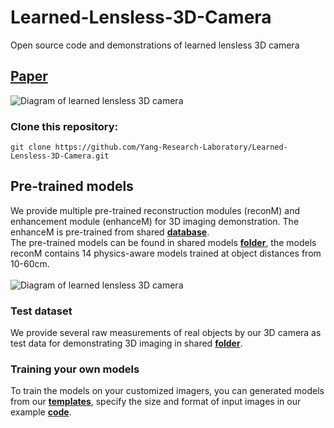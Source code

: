 # Learned-Lensless-3D-Camera
Open source code and demonstrations of learned lensless 3D camera
## [Paper](https://opg.optica.org/oe/fulltext.cfm?uri=oe-30-19-34479&id=499281)
![Diagram of learned lensless 3D camera](https://github.com/Yang-Research-Laboratory/Learned-Lensless-3D-Camera/blob/main/imgs/Picutre1.PNG)
### Clone this repository:
```
git clone https://github.com/Yang-Research-Laboratory/Learned-Lensless-3D-Camera.git
```
## Pre-trained models
We provide multiple pre-trained reconstruction modules (reconM) and enhancement module (enhanceM) for 3D imaging demonstration. The enhanceM is pre-trained from shared [**database**](https://drive.google.com/drive/u/1/folders/1zS1xuJEx7qU3Qz_h6VH2IJgbrndXQnnq). <br />
The pre-trained models can be found in shared models [**folder**](https://drive.google.com/drive/u/1/folders/1RIpGIw8NCxSEdc4LDLrfq8EcpbfuuXk3), the models reconM contains 14 physics-aware models trained at object distances from 10-60cm. <br /><br />
![Diagram of learned lensless 3D camera](https://github.com/Yang-Research-Laboratory/Learned-Lensless-3D-Camera/blob/main/imgs/Picture2.gif)
### Test dataset
We provide several raw measurements of real objects by our 3D camera as test data for demonstrating 3D imaging in shared [**folder**](https://drive.google.com/drive/folders/1nA3Ni0kyoGCLg0OZdjJnQc6SuGjhszZy?usp=sharing).

### Training your own models
To train the models on your customized imagers, you can generated models from our [**templates**](https://github.com/Yang-Research-Laboratory/Learned-Lensless-3D-Camera/blob/main/models.py), specify the size and format of input images in our example [**code**](https://github.com/Yang-Research-Laboratory/Learned-Lensless-3D-Camera/blob/main/test/training_models.py). 

